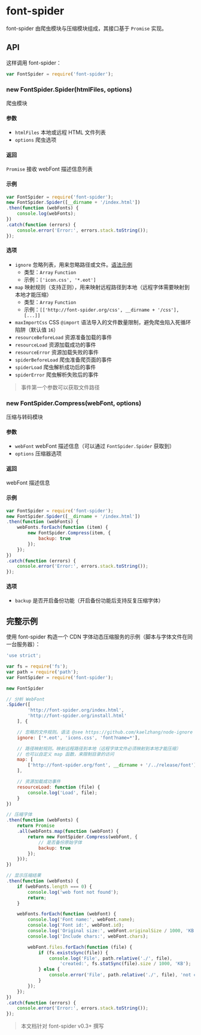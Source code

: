 # font-spider

font-spider 由爬虫模块与压缩模块组成，其接口基于 `Promise`  实现。

## API

这样调用 font-spider：

``` javascript
var FontSpider = require('font-spider');
```

### new FontSpider.Spider(htmlFiles, options)

爬虫模块

#### 参数

- `htmlFiles` 本地或远程 HTML 文件列表
- `options` 爬虫选项

#### 返回

`Promise` 接收 webFont 描述信息列表

#### 示例

``` javascript
var FontSpider = require('font-spider');
new FontSpider.Spider([__dirname + '/index.html'])
.then(function (webFonts) {
    console.log(webFonts);
})
.catch(function (errors) {
    console.error('Error:', errors.stack.toString());
});
```

#### 选项

- `ignore` 忽略列表，用来忽略路径或文件。[语法示例](https://github.com/kaelzhang/node-ignore)
  - 类型：`Array` `Function`
  - 示例：`['icon.css', '*.eot']`
- `map` 映射规则（支持正则），用来映射远程路径到本地（远程字体需要映射到本地才能压缩）
  - 类型：`Array` `Function`
  - 示例：`[['http://font-spider.org/css', __dirname + '/css'], [...]]`
- `maxImportCss` CSS `@import` 语法导入的文件数量限制，避免爬虫陷入死循环陷阱（默认值 `16`）
- `resourceBeforeLoad` 资源准备加载的事件
- `resourceLoad` 资源加载成功的事件
- `resourceError` 资源加载失败的事件
- `spiderBeforeLoad` 爬虫准备爬页面的事件
- `spiderLoad` 爬虫解析成功后的事件
- `spiderError` 爬虫解析失败后的事件

> 事件第一个参数可以获取文件路径

### new FontSpider.Compress(webFont, options)

压缩与转码模块

#### 参数

- `webFont` webFont 描述信息（可以通过 `FontSpider.Spider` 获取到）
- `options` 压缩器选项

#### 返回

webFont 描述信息

#### 示例

``` javascript
var FontSpider = require('font-spider');
new FontSpider.Spider([__dirname + '/index.html'])
.then(function (webFonts) {
    webFonts.forEach(function (item) {
        new FontSpider.Compress(item, {
            backup: true
        });
    });
})
.catch(function (errors) {
    console.error('Error:', errors.stack.toString());
});
```

#### 选项

- `backup` 是否开启备份功能（开启备份功能后支持反复压缩字体）

## 完整示例

使用 font-spider 构造一个 CDN 字体动态压缩服务的示例（脚本与字体文件在同一台服务器）：

``` javascript
'use strict';

var fs = require('fs');
var path = require('path');
var FontSpider = require('font-spider');

new FontSpider

// 分析 WebFont
.Spider([
        'http://font-spider.org/index.html',
        'http://font-spider.org/install.html'
    ], {

    // 忽略的文件规则。语法 @see https://github.com/kaelzhang/node-ignore
    ignore: ['*.eot', 'icons.css', 'font?name=*'],

    // 路径映射规则。映射远程路径到本地（远程字体文件必须映射到本地才能压缩）
    // 也可以自定义 map 函数，来限制目录的访问
    map: [
    	['http://font-spider.org/font', __dirname + '/../release/font']
    ],

    // 资源加载成功事件
    resourceLoad: function (file) {
        console.log('Load', file);
    }
})

// 压缩字体
.then(function (webFonts) {
    return Promise
    .all(webFonts.map(function (webFont) {
        return new FontSpider.Compress(webFont, {
            // 是否备份原始字体
            backup: true
        });
    }));
})

// 显示压缩结果
.then(function (webFonts) {
    if (webFonts.length === 0) {
        console.log('web font not found');
        return;
    }

    webFonts.forEach(function (webFont) {
        console.log('Font name:', webFont.name);
        console.log('Font id:', webFont.id);
        console.log('Original size:', webFont.originalSize / 1000, 'KB');
        console.log('Include chars:', webFont.chars);

        webFont.files.forEach(function (file) {
            if (fs.existsSync(file)) {
                console.log('File', path.relative('./', file),
                    'created:', fs.statSync(file).size / 1000, 'KB');
            } else {
                console.error('File', path.relative('./', file), 'not created');
            }
        });
    });
})
.catch(function (errors) {
    console.error('Error:', errors.stack.toString());
});
```

> 本文档针对 font-spider v0.3+ 撰写